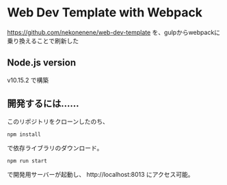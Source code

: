 # Web Dev Template with Webpack

https://github.com/nekonenene/web-dev-template を、gulpからwebpackに乗り換えることで刷新した

## Node.js version

v10.15.2 で構築

## 開発するには……

このリポジトリをクローンしたのち、

```
npm install
```

で依存ライブラリのダウンロード。

```
npm run start
```

で開発用サーバーが起動し、 http://localhost:8013 にアクセス可能。
